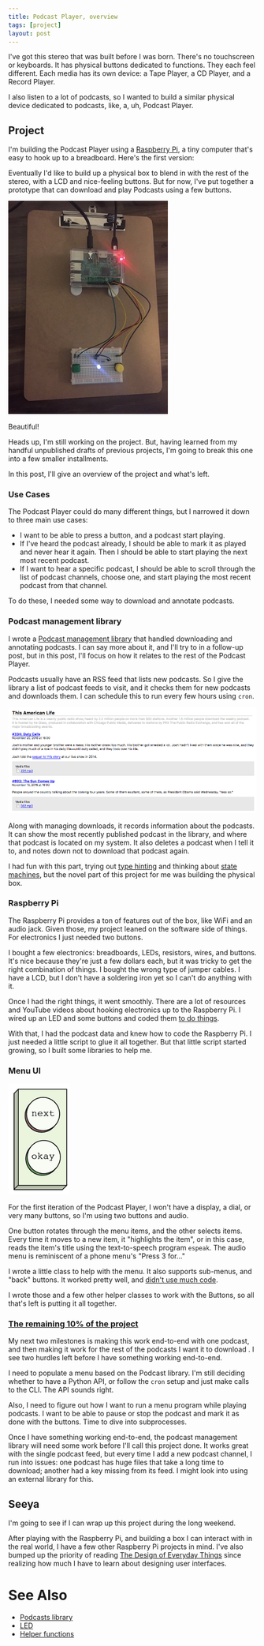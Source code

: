 ```yaml
---
title: Podcast Player, overview
tags: [project]
layout: post
---
```


I've got this stereo that was built before I was born. There's no
touchscreen or keyboards. It has physical buttons dedicated to
functions. They each feel different. Each media has its own device: a
Tape Player, a CD Player, and a Record Player.

I also listen to a lot of podcasts, so I wanted to build a similar
physical device dedicated to podcasts, like, a, uh, Podcast Player.

## Project

I'm building the Podcast Player using a
[Raspberry Pi](https://www.raspberrypi.org), a tiny computer that's
easy to hook up to a breadboard. Here's the first version:

Eventually I'd like to build up a physical box to blend in with the
rest of the stereo, with a LCD and nice-feeling buttons. But for now,
I've put together a prototype that can download and play Podcasts
using a few buttons.

![Podcast Player v1](/assets/2016-11-22-podcast-player.jpg)

Beautiful!

Heads up, I'm still working on the project. But, having learned from
my handful unpublished drafts of previous projects, I'm going to break
this one into a few smaller installments.

In this post, I'll give an overview of the project and what's left.

### Use Cases

The Podcast Player could do many different things, but I narrowed it
down to three main use cases:

 - I want to be able to press a button, and a podcast start playing.
 - If I've heard the podcast already, I should be able to mark it as
played and never hear it again. Then I should be able to start playing
the next most recent podcast.
 - If I want to hear a specific podcast, I should be able to scroll
through the list of podcast channels, choose one, and start playing
the most recent podcast from that channel.

To do these, I needed some way to download and annotate podcasts.

### Podcast management library

I wrote a
[Podcast management library](https://github.com/jessstringham/podcasts)
that handled downloading and annotating podcasts. I can say more about
it, and I'll try to in a follow-up post, but in this post, I'll focus
on how it relates to the rest of the Podcast Player.

Podcasts usually have an RSS feed that lists new podcasts. So I give
the library a list of podcast feeds to visit, and it checks them for
new podcasts and downloads them. I can schedule this to run every few
hours using `cron`.

![RSS Feed](/assets/2016-11-22-rss-feed.png)

Along with managing downloads, it records information about the
podcasts. It can show the most recently published podcast in the
library, and where that podcast is located on my system. It also
deletes a podcast when I tell it to, and notes down not to download
that podcast again.

I had fun with this part, trying out
[type hinting](/2016/10/26/python35-types.html) and
thinking about
[state machines](https://en.wikipedia.org/wiki/Finite-state_machine),
but the novel part of this project for me was building the physical
box.

### Raspberry Pi

The Raspberry Pi provides a ton of features out of the box, like WiFi
and an audio jack. Given those, my project leaned on the
software side of things. For electronics I just needed two buttons.

I bought a few electronics: breadboards, LEDs, resistors, wires, and
buttons. It's nice because they're just a few dollars each, but it was
tricky to get the right combination of things. I bought the wrong type
of jumper cables. I have a LCD, but I don't have a soldering iron yet
so I can't do anything with it.

Once I had the right things, it went smoothly. There are a lot of
resources and YouTube videos about hooking electronics up to the
Raspberry Pi. I wired up an LED and some buttons and coded them
[to do things](/2016/11/07/raspberry-pi-talking-led.html).

With that, I had the podcast data and knew how to code the Raspberry
Pi. I just needed a little script to glue it all together. But that
little script started growing, so I built some libraries to help me.


### Menu UI

![gratuitous graphics, two buttons](/assets/2016-11-22-buttons.png)

For the first iteration of the Podcast Player, I won't have a display,
a dial, or very many buttons, so I'm using two buttons and audio.

One button rotates through the menu items, and the other selects
items. Every time it moves to a new item, it "highlights the item", or
in this case, reads the item's title using the text-to-speech program
`espeak`. The audio menu is reminiscent of a phone menu's "Press 3
for..."

I wrote a little class to help with the menu. It also supports
sub-menus, and "back" buttons. It worked pretty well, and
[didn't use much code](https://github.com/jessstringham/raspberrypi/blob/5e514425de4f13df405959a7cbfc5eec5e7c7e9e/io_helpers.py#L102).

I wrote those and a few other helper classes to work with the Buttons,
so all that's left is putting it all together.

### [The remaining 10% of the project](https://en.wikipedia.org/wiki/Ninety-ninety_rule)

My next two milestones is making this work end-to-end with one
podcast, and then making it work for the rest of the podcasts I want
it to download . I see two hurdles left before I have something
working end-to-end.

I need to populate a menu based on the Podcast library. I'm still
deciding whether to have a Python API, or follow the `cron` setup and
just make calls to the CLI. The API sounds right.

Also, I need to figure out how I want to run a menu program while
playing podcasts. I want to be able to pause or stop the podcast and
mark it as done with the buttons. Time to dive into subprocesses.


Once I have something working end-to-end, the podcast management
library will need some work before I'll call this project done. It
works great with the single podcast feed, but every time I add a new
podcast channel, I run into issues: one podcast has huge files that
take a long time to download; another had a key missing from its
feed. I might look into using an external library for this.

## Seeya

I'm going to see if I can wrap up this project during the long
weekend.

After playing with the Raspberry Pi, and building a box I can interact
with in the real world, I have a few other Raspberry Pi projects in
mind. I've also bumped up the priority of reading
[The Design of Everyday Things](https://en.wikipedia.org/wiki/The_Design_of_Everyday_Things)
since realizing how much I have to learn about designing user interfaces.

# See Also
 - [Podcasts library](https://github.com/jessstringham/podcasts)
 - [LED](/2016/11/07/raspberry-pi-talking-led.html)
 - [Helper functions](https://github.com/jessstringham/podcasts)
